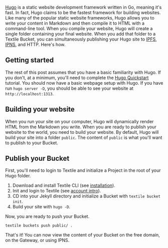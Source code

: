 [Hugo](https://gohugo.io/) is a static website development framework written in Go, meaning it's fast. In fact, Hugo claims to be the fastest framework for building websites. Like many of the popular static website frameworks, Hugo allows you to write your content in Markdown and then compile it to HTML with a command-line tool. When you compile your website, Hugo will create a single folder containing your final website. When you add that folder to a Textile Bucket, you can simultaneously publishing your Hugo site to [IPFS](https://ipfs.io/), [IPNS](https://docs.ipfs.io/guides/concepts/ipns/), and HTTP. Here's how.

## Getting started

The rest of this post assumes that you have a basic familiarity with Hugo. If you don't, at a minimum, you'll need to complete the [Hugo Quickstart](https://gohugo.io/getting-started/quick-start/) tutorial. You should now have a basic webpage setup with Hugo. If you have run `hugo server -D`, you should be able to see your website at `http://localhost:1313`.

## Building your website

When you run your site on your computer, Hugo will dynamically render HTML from the Markdown you write. When you are ready to publish your website to the world, you need to build your website. By default, Hugo will build your site into a folder `public`. The content of `public` is what you'll want to publish to your Bucket.

## Publish your Bucket

First, you'll need to login to Textile and initialize a Project in the root of your Hugo folder. 

1. Download and install Textile CLI (see [installation](../../hub/accounts.md)).
2. Init and login to Textile (see [account intro](../../hub/accounts.md)).
3. CD into your Jekyll directory and initialize a Bucket with `textile bucket init`.
4. Build your site with `hugo -D`.

Now, you are ready to push your Bucket.

`textile buckets push public/ .`

That's it! You can now view the content of your Bucket on the free domain, on the Gateway, or using IPNS.
